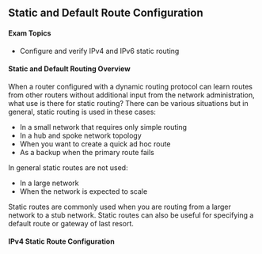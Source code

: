 ## Static and Default Route Configuration

#### Exam Topics

- Configure and verify IPv4 and IPv6 static routing

#### Static and Default Routing Overview

When a router configured with a dynamic routing protocol can learn routes from other routers without additional input from the network administration, what use is there for static routing?
There can be various situations but in general, static routing is used in these cases:
* In a small network that requires only simple routing
* In a hub and spoke network topology
* When you want to create a quick ad hoc route
* As a backup when the primary route fails

In general static routes are not used:
* In a large network
* When the network is expected to scale

Static routes are commonly used when you are routing from a larger network to a stub network. Static routes can also be useful for specifying a default route or gateway of last resort. 

#### IPv4 Static Route Configuration



